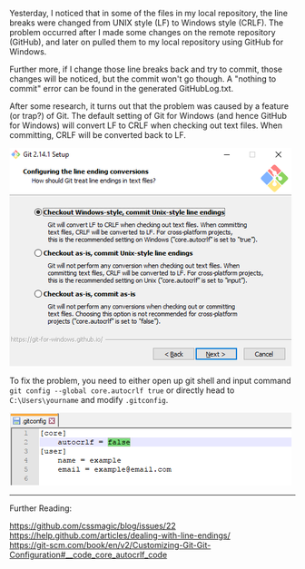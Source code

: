 Yesterday, I noticed that in some of the files in my local repository, the line breaks were changed from UNIX style (LF) to Windows style (CRLF). The problem occurred after I made some changes on the remote repository (GitHub), and later on pulled them to my local repository using GitHub for Windows.

Further more, if I change those line breaks back and try to commit, those changes will be noticed, but the commit won't go though. A "nothing to commit" error can be found in the generated GitHubLog.txt.

After some research, it turns out that the problem was caused by a feature (or trap?) of Git. The default setting of Git for Windows (and hence GitHub for Windows) will convert LF to CRLF when checking out text files. When committing, CRLF will be converted back to LF.

![](/images/Git%20Setup.png)

To fix the problem, you need to either open up git shell and input command `git config --global core.autocrlf true` or directly head to `C:\Users\yourname` and modify `.gitconfig`.

![](/images/.gitconfig.png)

---

Further Reading:

https://github.com/cssmagic/blog/issues/22  
https://help.github.com/articles/dealing-with-line-endings/  
https://git-scm.com/book/en/v2/Customizing-Git-Git-Configuration#__code_core_autocrlf_code
